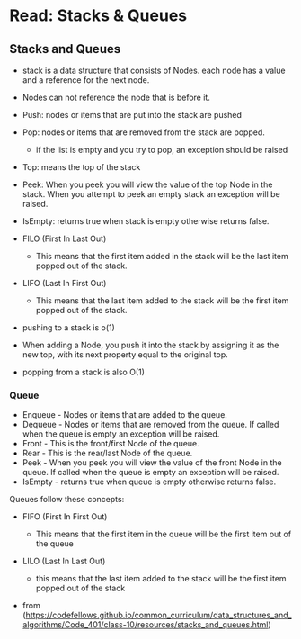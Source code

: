 # Read: Stacks & Queues
## Stacks and Queues

- stack is a data structure that consists of Nodes. each node has a 
	value and a reference for the next node.
- Nodes can not reference the node that is before it.
- Push: nodes or items that are put into the stack are pushed
- Pop: nodes or items that are removed from the stack are popped. 
	- if the list is empty and you try to pop, an exception should be raised
- Top: means the top of the stack
- Peek: When you peek you will view the value of the top Node in the stack.
	 When you attempt to peek an empty stack an exception will be raised.
- IsEmpty: returns true when stack is empty otherwise returns false.
- FILO (First In Last Out)
	- This means that the first item added in the stack will be the last item popped out of the stack.

- LIFO (Last In First Out)
	- This means that the last item added to the stack will be the first item popped out of the stack.

- pushing to a stack is o(1)
- When adding a Node, you push it into the stack by assigning it as the new top, with its next property equal to the original top.

- popping from a stack is also O(1)

### Queue
- Enqueue - Nodes or items that are added to the queue.
- Dequeue - Nodes or items that are removed from the queue. If called when the queue is empty an exception will be raised.
- Front - This is the front/first Node of the queue.
- Rear - This is the rear/last Node of the queue.
- Peek - When you peek you will view the value of the front Node in the queue. If called when the queue is empty an exception will be raised.
- IsEmpty - returns true when queue is empty otherwise returns false.


Queues follow these concepts:

- FIFO (First In First Out)
	- This means that the first item in the queue will be the first item out of the queue

- LILO (Last In Last Out)
	- this means that the last item added to the stack will be the first item popped out of the stack


- from (https://codefellows.github.io/common_curriculum/data_structures_and_algorithms/Code_401/class-10/resources/stacks_and_queues.html)
